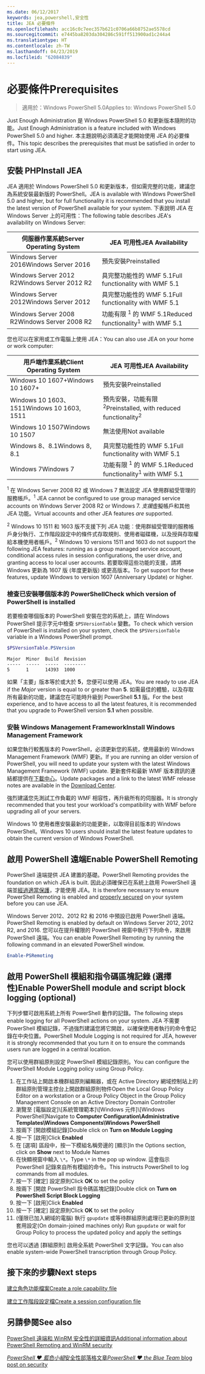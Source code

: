```yaml
---
ms.date: 06/12/2017
keywords: jea,powershell,安全性
title: JEA 必要條件
ms.openlocfilehash: acc16c0c7eec357b621c0706a66b8752ae5578cd
ms.sourcegitcommit: e7445ba8203da304286c591ff513900ad1c244a4
ms.translationtype: HT
ms.contentlocale: zh-TW
ms.lasthandoff: 04/23/2019
ms.locfileid: "62084839"
---
```

# <a name="prerequisites"></a><span data-ttu-id="9f194-103">必要條件</span><span class="sxs-lookup"><span data-stu-id="9f194-103">Prerequisites</span></span>

> <span data-ttu-id="9f194-104">適用於：Windows PowerShell 5.0</span><span class="sxs-lookup"><span data-stu-id="9f194-104">Applies to: Windows PowerShell 5.0</span></span>

<span data-ttu-id="9f194-105">Just Enough Administration 是 Windows PowerShell 5.0 和更新版本隨附的功能。</span><span class="sxs-lookup"><span data-stu-id="9f194-105">Just Enough Administration is a feature included with Windows PowerShell 5.0 and higher.</span></span>
<span data-ttu-id="9f194-106">本主題說明必須滿足才能開始使用 JEA 的必要條件。</span><span class="sxs-lookup"><span data-stu-id="9f194-106">This topic describes the prerequisites that must be satisfied in order to start using JEA.</span></span>

## <a name="install-jea"></a><span data-ttu-id="9f194-107">安裝 PHP</span><span class="sxs-lookup"><span data-stu-id="9f194-107">Install JEA</span></span>

<span data-ttu-id="9f194-108">JEA 適用於 Windows PowerShell 5.0 和更新版本，但如需完整的功能，建議您為系統安裝最新版的 PowerShell。</span><span class="sxs-lookup"><span data-stu-id="9f194-108">JEA is available with Windows PowerShell 5.0 and higher, but for full functionality it is recommended that you install the latest version of PowerShell available for your system.</span></span>
<span data-ttu-id="9f194-109">下表說明 JEA 在 Windows Server 上的可用性：</span><span class="sxs-lookup"><span data-stu-id="9f194-109">The following table describes JEA's availability on Windows Server:</span></span>

<span data-ttu-id="9f194-110">伺服器作業系統</span><span class="sxs-lookup"><span data-stu-id="9f194-110">Server Operating System</span></span>   | <span data-ttu-id="9f194-111">JEA 可用性</span><span class="sxs-lookup"><span data-stu-id="9f194-111">JEA Availability</span></span>
--------------------------|--------------------------------
<span data-ttu-id="9f194-112">Windows Server 2016</span><span class="sxs-lookup"><span data-stu-id="9f194-112">Windows Server 2016</span></span>       | <span data-ttu-id="9f194-113">預先安裝</span><span class="sxs-lookup"><span data-stu-id="9f194-113">Preinstalled</span></span>
<span data-ttu-id="9f194-114">Windows Server 2012 R2</span><span class="sxs-lookup"><span data-stu-id="9f194-114">Windows Server 2012 R2</span></span>    | <span data-ttu-id="9f194-115">具完整功能性的 WMF 5.1</span><span class="sxs-lookup"><span data-stu-id="9f194-115">Full functionality with WMF 5.1</span></span>
<span data-ttu-id="9f194-116">Windows Server 2012</span><span class="sxs-lookup"><span data-stu-id="9f194-116">Windows Server 2012</span></span>       | <span data-ttu-id="9f194-117">具完整功能性的 WMF 5.1</span><span class="sxs-lookup"><span data-stu-id="9f194-117">Full functionality with WMF 5.1</span></span>
<span data-ttu-id="9f194-118">Windows Server 2008 R2</span><span class="sxs-lookup"><span data-stu-id="9f194-118">Windows Server 2008 R2</span></span>    | <span data-ttu-id="9f194-119">功能有限 <sup>1</sup> 的 WMF 5.1</span><span class="sxs-lookup"><span data-stu-id="9f194-119">Reduced functionality<sup>1</sup> with WMF 5.1</span></span>

<span data-ttu-id="9f194-120">您也可以在家用或工作電腦上使用 JEA：</span><span class="sxs-lookup"><span data-stu-id="9f194-120">You can also use JEA on your home or work computer:</span></span>

<span data-ttu-id="9f194-121">用戶端作業系統</span><span class="sxs-lookup"><span data-stu-id="9f194-121">Client Operating System</span></span>   | <span data-ttu-id="9f194-122">JEA 可用性</span><span class="sxs-lookup"><span data-stu-id="9f194-122">JEA Availability</span></span>
--------------------------|-----------------------------------------------------
<span data-ttu-id="9f194-123">Windows 10 1607+</span><span class="sxs-lookup"><span data-stu-id="9f194-123">Windows 10 1607+</span></span>          | <span data-ttu-id="9f194-124">預先安裝</span><span class="sxs-lookup"><span data-stu-id="9f194-124">Preinstalled</span></span>
<span data-ttu-id="9f194-125">Windows 10 1603、1511</span><span class="sxs-lookup"><span data-stu-id="9f194-125">Windows 10 1603, 1511</span></span>     | <span data-ttu-id="9f194-126">預先安裝，功能有限<sup>2</sup></span><span class="sxs-lookup"><span data-stu-id="9f194-126">Preinstalled, with reduced functionality<sup>2</sup></span></span>
<span data-ttu-id="9f194-127">Windows 10 1507</span><span class="sxs-lookup"><span data-stu-id="9f194-127">Windows 10 1507</span></span>           | <span data-ttu-id="9f194-128">無法使用</span><span class="sxs-lookup"><span data-stu-id="9f194-128">Not available</span></span>
<span data-ttu-id="9f194-129">Windows 8、8.1</span><span class="sxs-lookup"><span data-stu-id="9f194-129">Windows 8, 8.1</span></span>            | <span data-ttu-id="9f194-130">具完整功能性的 WMF 5.1</span><span class="sxs-lookup"><span data-stu-id="9f194-130">Full functionality with WMF 5.1</span></span>
<span data-ttu-id="9f194-131">Windows 7</span><span class="sxs-lookup"><span data-stu-id="9f194-131">Windows 7</span></span>                 | <span data-ttu-id="9f194-132">功能有限 <sup>1</sup> 的 WMF 5.1</span><span class="sxs-lookup"><span data-stu-id="9f194-132">Reduced functionality<sup>1</sup> with WMF 5.1</span></span>

<span data-ttu-id="9f194-133"><sup>1</sup> 在 Windows Server 2008 R2 或 Windows 7 無法設定 JEA 使用群組受管理的服務帳戶。</span><span class="sxs-lookup"><span data-stu-id="9f194-133"><sup>1</sup> JEA cannot be configured to use group managed service accounts on Windows Server 2008 R2 or Windows 7.</span></span>
<span data-ttu-id="9f194-134">*支援*虛擬帳戶和其他 JEA 功能。</span><span class="sxs-lookup"><span data-stu-id="9f194-134">Virtual accounts and other JEA features *are* supported.</span></span>

<span data-ttu-id="9f194-135"><sup>2</sup> Windows 10 1511 和 1603 版不支援下列 JEA 功能︰使用群組受管理的服務帳戶身分執行、工作階段設定中的條件式存取規則、使用者磁碟機，以及授與存取權給本機使用者帳戶。</span><span class="sxs-lookup"><span data-stu-id="9f194-135"><sup>2</sup> Windows 10 versions 1511 and 1603 do not support the following JEA features: running as a group managed service account, conditional access rules in session configurations, the user drive, and granting access to local user accounts.</span></span>
<span data-ttu-id="9f194-136">若要取得這些功能的支援，請將 Windows 更新為 1607 版 (年度更新版) 或更高版本。</span><span class="sxs-lookup"><span data-stu-id="9f194-136">To get support for these features, update Windows to version 1607 (Anniversary Update) or higher.</span></span>

### <a name="check-which-version-of-powershell-is-installed"></a><span data-ttu-id="9f194-137">檢查已安裝哪個版本的 PowerShell</span><span class="sxs-lookup"><span data-stu-id="9f194-137">Check which version of PowerShell is installed</span></span>

<span data-ttu-id="9f194-138">若要檢查哪個版本的 PowerShell 安裝在您的系統上，請在 Windows PowerShell 提示字元中檢查 `$PSVersionTable` 變數。</span><span class="sxs-lookup"><span data-stu-id="9f194-138">To check which version of PowerShell is installed on your system, check the `$PSVersionTable` variable in a Windows PowerShell prompt.</span></span>

```powershell
$PSVersionTable.PSVersion
```

```output
Major  Minor  Build  Revision
-----  -----  -----  --------
5      1      14393  1000
```

<span data-ttu-id="9f194-139">如果「主要」版本等於或大於 **5**，您便可以使用 JEA。</span><span class="sxs-lookup"><span data-stu-id="9f194-139">You are ready to use JEA if the *Major* version is equal to or greater than **5**.</span></span>
<span data-ttu-id="9f194-140">如需最佳的體驗，以及存取所有最新的功能，建議您在可能時升級到 PowerShell **5.1** 版。</span><span class="sxs-lookup"><span data-stu-id="9f194-140">For the best experience, and to have access to all the latest features, it is recommended that you upgrade to PowerShell version **5.1** when possible.</span></span>

### <a name="install-windows-management-framework"></a><span data-ttu-id="9f194-141">安裝 Windows Management Framework</span><span class="sxs-lookup"><span data-stu-id="9f194-141">Install Windows Management Framework</span></span>

<span data-ttu-id="9f194-142">如果您執行較舊版本的 PowerShell，必須更新您的系統，使用最新的 Windows Management Framework (WMF) 更新。</span><span class="sxs-lookup"><span data-stu-id="9f194-142">If you are running an older version of PowerShell, you will need to update your system with the latest Windows Management Framework (WMF) update.</span></span>
<span data-ttu-id="9f194-143">更新套件和最新 WMF 版本資訊的連結都提供在[下載中心](https://blogs.msdn.microsoft.com/powershell/2016/02/24/windows-management-framework-wmf-5-0-rtm-packages-has-been-republished/)。</span><span class="sxs-lookup"><span data-stu-id="9f194-143">Update packages and a link to the latest WMF release notes are available in the [Download Center](https://blogs.msdn.microsoft.com/powershell/2016/02/24/windows-management-framework-wmf-5-0-rtm-packages-has-been-republished/).</span></span>

<span data-ttu-id="9f194-144">強烈建議您先測試工作負載的 WMF 相容性，再升級所有的伺服器。</span><span class="sxs-lookup"><span data-stu-id="9f194-144">It is strongly recommended that you test your workload's compatibility with WMF before upgrading all of your servers.</span></span>

<span data-ttu-id="9f194-145">Windows 10 使用者應安裝最新的功能更新，以取得目前版本的 Windows PowerShell。</span><span class="sxs-lookup"><span data-stu-id="9f194-145">Windows 10 users should install the latest feature updates to obtain the current version of Windows PowerShell.</span></span>

## <a name="enable-powershell-remoting"></a><span data-ttu-id="9f194-146">啟用 PowerShell 遠端</span><span class="sxs-lookup"><span data-stu-id="9f194-146">Enable PowerShell Remoting</span></span>

<span data-ttu-id="9f194-147">PowerShell 遠端提供 JEA 建置的基礎。</span><span class="sxs-lookup"><span data-stu-id="9f194-147">PowerShell Remoting provides the foundation on which JEA is built.</span></span>
<span data-ttu-id="9f194-148">因此必須確保已在系統上啟用 PowerShell 遠端並[經過適當保護](/powershell/scripting/setup/winrmsecurity)，才能使用 JEA。</span><span class="sxs-lookup"><span data-stu-id="9f194-148">It is therefore necessary to ensure PowerShell Remoting is enabled and [properly secured](/powershell/scripting/setup/winrmsecurity) on your system before you can use JEA.</span></span>

<span data-ttu-id="9f194-149">Windows Server 2012、2012 R2 和 2016 中預設已啟用 PowerShell 遠端。</span><span class="sxs-lookup"><span data-stu-id="9f194-149">PowerShell Remoting is enabled by default on Windows Server 2012, 2012 R2, and 2016.</span></span>
<span data-ttu-id="9f194-150">您可以在提升權限的 PowerShell 視窗中執行下列命令，來啟用 PowerShell 遠端。</span><span class="sxs-lookup"><span data-stu-id="9f194-150">You can enable PowerShell Remoting by running the following command in an elevated PowerShell window.</span></span>

```powershell
Enable-PSRemoting
```

## <a name="enable-powershell-module-and-script-block-logging-optional"></a><span data-ttu-id="9f194-151">啟用 PowerShell 模組和指令碼區塊記錄 (選擇性)</span><span class="sxs-lookup"><span data-stu-id="9f194-151">Enable PowerShell module and script block logging (optional)</span></span>

<span data-ttu-id="9f194-152">下列步驟可啟用系統上所有 PowerShell 動作的記錄。</span><span class="sxs-lookup"><span data-stu-id="9f194-152">The following steps enable logging for all PowerShell actions on your system.</span></span>
<span data-ttu-id="9f194-153">JEA 不需要 PowerShell 模組記錄，不過強烈建議您將它開啟，以確保使用者執行的命令會記錄在中央位置。</span><span class="sxs-lookup"><span data-stu-id="9f194-153">PowerShell Module Logging is not required for JEA, however it is strongly recommended that you turn it on to ensure the commands users run are logged in a central location.</span></span>

<span data-ttu-id="9f194-154">您可以使用群組原則設定 PowerShell 模組記錄原則。</span><span class="sxs-lookup"><span data-stu-id="9f194-154">You can configure the PowerShell Module Logging policy using Group Policy.</span></span>

1. <span data-ttu-id="9f194-155">在工作站上開啟本機群組原則編輯器，或在 Active Directory 網域控制站上的群組原則管理主控台上開啟群組原則物件</span><span class="sxs-lookup"><span data-stu-id="9f194-155">Open the Local Group Policy Editor on a workstation or a Group Policy Object in the Group Policy Management Console on an Active Directory Domain Controller</span></span>
2. <span data-ttu-id="9f194-156">瀏覽至 [電腦設定]\\[系統管理範本]\\[Windows 元件]\\[Windows PowerShell]</span><span class="sxs-lookup"><span data-stu-id="9f194-156">Navigate to **Computer Configuration\\Administrative Templates\\Windows Components\\Windows PowerShell**</span></span>
3. <span data-ttu-id="9f194-157">按兩下 [開啟模組記錄]</span><span class="sxs-lookup"><span data-stu-id="9f194-157">Double click on **Turn on Module Logging**</span></span>
4. <span data-ttu-id="9f194-158">按一下 [啟用]</span><span class="sxs-lookup"><span data-stu-id="9f194-158">Click **Enabled**</span></span>
5. <span data-ttu-id="9f194-159">在 [選項] 區段中，按一下模組名稱旁邊的 [顯示]</span><span class="sxs-lookup"><span data-stu-id="9f194-159">In the Options section, click on **Show** next to Module Names</span></span>
6. <span data-ttu-id="9f194-160">在快顯視窗中輸入 `\*`。</span><span class="sxs-lookup"><span data-stu-id="9f194-160">Type `\*` in the pop up window.</span></span> <span data-ttu-id="9f194-161">這會指示 PowerShell 記錄來自所有模組的命令。</span><span class="sxs-lookup"><span data-stu-id="9f194-161">This instructs PowerShell to log commands from all modules.</span></span>
7. <span data-ttu-id="9f194-162">按一下 [確定] 設定原則</span><span class="sxs-lookup"><span data-stu-id="9f194-162">Click **OK** to set the policy</span></span>
8. <span data-ttu-id="9f194-163">按兩下 [開啟 PowerShell 指令碼區塊記錄]</span><span class="sxs-lookup"><span data-stu-id="9f194-163">Double click on **Turn on PowerShell Script Block Logging**</span></span>
9. <span data-ttu-id="9f194-164">按一下 [啟用]</span><span class="sxs-lookup"><span data-stu-id="9f194-164">Click **Enabled**</span></span>
10. <span data-ttu-id="9f194-165">按一下 [確定] 設定原則</span><span class="sxs-lookup"><span data-stu-id="9f194-165">Click **OK** to set the policy</span></span>
11. <span data-ttu-id="9f194-166">(僅限已加入網域的電腦) 執行 `gpupdate` 或等待群組原則處理已更新的原則並套用設定</span><span class="sxs-lookup"><span data-stu-id="9f194-166">(On domain-joined machines only) Run `gpupdate` or wait for Group Policy to process the updated policy and apply the settings</span></span>

<span data-ttu-id="9f194-167">您也可以透過 [群組原則] 啟用全系統 PowerShell 文字記錄。</span><span class="sxs-lookup"><span data-stu-id="9f194-167">You can also enable system-wide PowerShell transcription through Group Policy.</span></span>

## <a name="next-steps"></a><span data-ttu-id="9f194-168">接下來的步驟</span><span class="sxs-lookup"><span data-stu-id="9f194-168">Next steps</span></span>

[<span data-ttu-id="9f194-169">建立角色功能檔案</span><span class="sxs-lookup"><span data-stu-id="9f194-169">Create a role capability file</span></span>](role-capabilities.md)

[<span data-ttu-id="9f194-170">建立工作階段設定檔</span><span class="sxs-lookup"><span data-stu-id="9f194-170">Create a session configuration file</span></span>](session-configurations.md)

## <a name="see-also"></a><span data-ttu-id="9f194-171">另請參閱</span><span class="sxs-lookup"><span data-stu-id="9f194-171">See also</span></span>

[<span data-ttu-id="9f194-172">PowerShell 遠端和 WinRM 安全性的詳細資訊</span><span class="sxs-lookup"><span data-stu-id="9f194-172">Additional information about PowerShell Remoting and WinRM security</span></span>](/powershell/scripting/setup/winrmsecurity)

[<span data-ttu-id="9f194-173">*PowerShell ♥ 藍色小組*安全性部落格文章</span><span class="sxs-lookup"><span data-stu-id="9f194-173">*PowerShell ♥ the Blue Team* blog post on security</span></span>](https://blogs.msdn.microsoft.com/powershell/2015/06/09/powershell-the-blue-team/)
